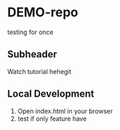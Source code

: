 # DEMO-repo

testing for once

## Subheader

Watch tutorial hehegit

## Local Development

1. Open index.html in your browser
2. test if only feature have